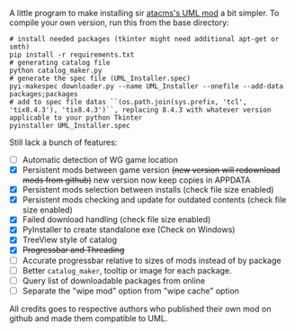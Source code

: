 A little program to make installing sir [atacms's UML mod](http://forum.worldoftanks.eu/index.php?/topic/457839-11000universal-model-loader-uml-change-only-the-appearance-of-your-own-tank/) a bit simpler. To compile your own version, run this from the base directory:

```
# install needed packages (tkinter might need additional apt-get or smth)
pip install -r requirements.txt
# generating catalog file
python catalog_maker.py
# generate the spec file (UML_Installer.spec)
pyi-makespec downloader.py --name UML_Installer --onefile --add-data packages;packages
# add to spec file datas ``(os.path.join(sys.prefix, 'tcl', 'tix8.4.3'), 'tix8.4.3')``, replacing 8.4.3 with whatever version applicable to your python Tkinter
pyinstaller UML_Installer.spec
```

Still lack a bunch of features:
- [ ] Automatic detection of WG game location
- [x] Persistent mods between game version ~~(new version will redownload mods from github)~~ new version now keep copies in APPDATA
- [x] Persistent mods selection between installs (check file size enabled)
- [x] Persistent mods checking and update for outdated contents (check file size enabled)
- [x] Failed download handling (check file size enabled)
- [x] PyInstaller to create standalone exe (Check on Windows)
- [x] TreeView style of catalog
- [x] ~~Progressbar and Threading~~ 
- [ ] Accurate progressbar relative to sizes of mods instead of by package
- [ ] Better `catalog_maker`, tooltip or image for each package.
- [ ] Query list of downloadable packages from online
- [ ] Separate the "wipe mod" option from "wipe cache" option

All credits goes to respective authors who published their own mod on github and made them compatible to UML.
